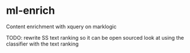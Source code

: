 ml-enrich
=========

Content enrichment with xquery on marklogic


TODO: 
rewrite SS text ranking so it can be open sourced
look at using the classifier with the text ranking

